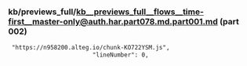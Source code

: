 ### kb/previews_full/kb__previews_full__flows__time-first__master-only@auth.har.part078.md.part001.md (part 002)

```md
 "https://n958200.alteg.io/chunk-KO722YSM.js",
                        "lineNumber": 0,
  
```

```
